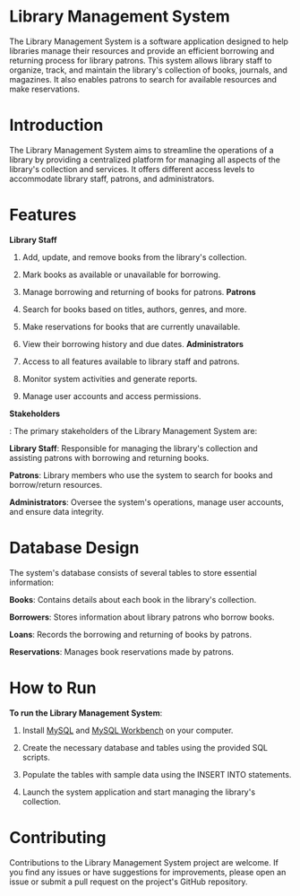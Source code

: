 # Library Management System
The Library Management System is a software application designed to help libraries manage their resources and provide an efficient borrowing and returning process for library patrons. This system allows library staff to organize, track, and maintain the library's collection of books, journals, and magazines. It also enables patrons to search for available resources and make reservations.

# Introduction
The Library Management System aims to streamline the operations of a library by providing a centralized platform for managing all aspects of the library's collection and services. It offers different access levels to accommodate library staff, patrons, and administrators.

# Features
**Library Staff**

1. Add, update, and remove books from the library's collection.
2. Mark books as available or unavailable for borrowing.
3. Manage borrowing and returning of books for patrons.
**Patrons**

1. Search for books based on titles, authors, genres, and more.
2. Make reservations for books that are currently unavailable.
3. View their borrowing history and due dates.
**Administrators**

1. Access to all features available to library staff and patrons.
2. Monitor system activities and generate reports.
3. Manage user accounts and access permissions.
   
**Stakeholders**

: The primary stakeholders of the Library Management System are:

**Library Staff**: Responsible for managing the library's collection and assisting patrons with borrowing and returning books.

**Patrons**: Library members who use the system to search for books and borrow/return resources.

**Administrators**: Oversee the system's operations, manage user accounts, and ensure data integrity.

# Database Design
The system's database consists of several tables to store essential information:

**Books**: Contains details about each book in the library's collection.

**Borrowers**: Stores information about library patrons who borrow books.

**Loans**: Records the borrowing and returning of books by patrons.

**Reservations**: Manages book reservations made by patrons.

# How to Run
**To run the Library Management System**:

1. Install <a href="https://dev.mysql.com/downloads/installer/">MySQL</a> and <a href="https://dev.mysql.com/downloads/workbench/">MySQL Workbench</a> on your computer.

2. Create the necessary database and tables using the provided SQL scripts.

3. Populate the tables with sample data using the INSERT INTO statements.

4. Launch the system application and start managing the library's collection.

# Contributing
Contributions to the Library Management System project are welcome. If you find any issues or have suggestions for improvements, please open an issue or submit a pull request on the project's GitHub repository.

